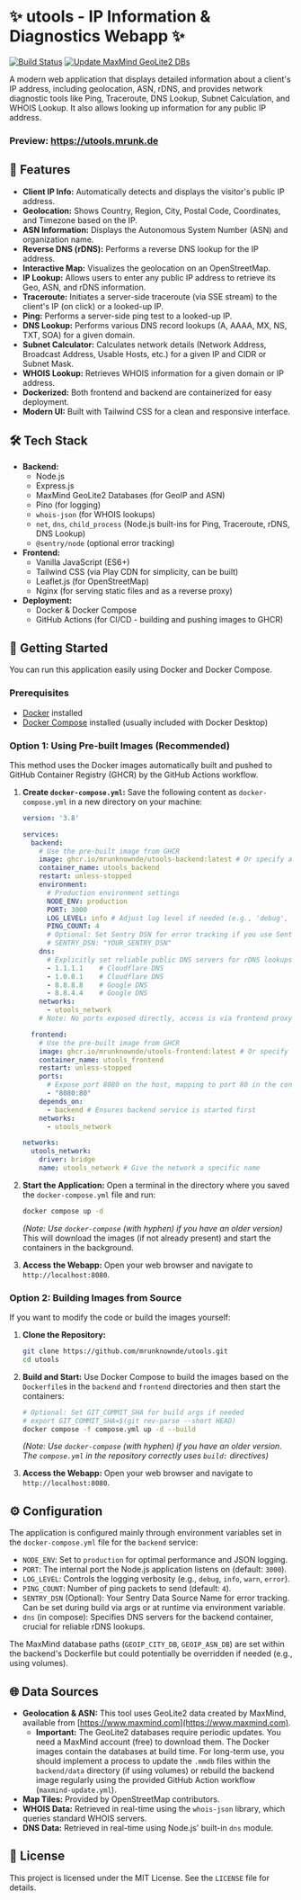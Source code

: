 # ✨ utools - IP Information & Diagnostics Webapp ✨

[![Build Status](https://github.com/mrunknownde/utools/actions/workflows/docker-build-push.yml/badge.svg)](https://github.com/mrunknownde/utools/actions/workflows/docker-build-push.yml)
[![Update MaxMind GeoLite2 DBs](https://github.com/MrUnknownDE/utools/actions/workflows/maxmind-update.yml/badge.svg)](https://github.com/MrUnknownDE/utools/actions/workflows/maxmind-update.yml)

A modern web application that displays detailed information about a client's IP address, including geolocation, ASN, rDNS, and provides network diagnostic tools like Ping, Traceroute, DNS Lookup, Subnet Calculation, and WHOIS Lookup. It also allows looking up information for any public IP address.

<!-- Optional: Füge hier einen Screenshot hinzu -->
<!-- ![Screenshot](link/to/your/screenshot.png) -->

### Preview: https://utools.mrunk.de

## 🚀 Features

*   **Client IP Info:** Automatically detects and displays the visitor's public IP address.
*   **Geolocation:** Shows Country, Region, City, Postal Code, Coordinates, and Timezone based on the IP.
*   **ASN Information:** Displays the Autonomous System Number (ASN) and organization name.
*   **Reverse DNS (rDNS):** Performs a reverse DNS lookup for the IP address.
*   **Interactive Map:** Visualizes the geolocation on an OpenStreetMap.
*   **IP Lookup:** Allows users to enter any public IP address to retrieve its Geo, ASN, and rDNS information.
*   **Traceroute:** Initiates a server-side traceroute (via SSE stream) to the client's IP (on click) or a looked-up IP.
*   **Ping:** Performs a server-side ping test to a looked-up IP.
*   **DNS Lookup:** Performs various DNS record lookups (A, AAAA, MX, NS, TXT, SOA) for a given domain.
*   **Subnet Calculator:** Calculates network details (Network Address, Broadcast Address, Usable Hosts, etc.) for a given IP and CIDR or Subnet Mask.
*   **WHOIS Lookup:** Retrieves WHOIS information for a given domain or IP address.
*   **Dockerized:** Both frontend and backend are containerized for easy deployment.
*   **Modern UI:** Built with Tailwind CSS for a clean and responsive interface.

## 🛠️ Tech Stack

*   **Backend:**
    *   Node.js
    *   Express.js
    *   MaxMind GeoLite2 Databases (for GeoIP and ASN)
    *   Pino (for logging)
    *   `whois-json` (for WHOIS lookups)
    *   `net`, `dns`, `child_process` (Node.js built-ins for Ping, Traceroute, rDNS, DNS Lookup)
    *   `@sentry/node` (optional error tracking)
*   **Frontend:**
    *   Vanilla JavaScript (ES6+)
    *   Tailwind CSS (via Play CDN for simplicity, can be built)
    *   Leaflet.js (for OpenStreetMap)
    *   Nginx (for serving static files and as a reverse proxy)
*   **Deployment:**
    *   Docker & Docker Compose
    *   GitHub Actions (for CI/CD - building and pushing images to GHCR)

## 🏁 Getting Started

You can run this application easily using Docker and Docker Compose.

### Prerequisites

*   [Docker](https://docs.docker.com/get-docker/) installed
*   [Docker Compose](https://docs.docker.com/compose/install/) installed (usually included with Docker Desktop)

### Option 1: Using Pre-built Images (Recommended)

This method uses the Docker images automatically built and pushed to GitHub Container Registry (GHCR) by the GitHub Actions workflow.

1.  **Create `docker-compose.yml`:**
    Save the following content as `docker-compose.yml` in a new directory on your machine:

    ```yaml
    version: '3.8'

    services:
      backend:
        # Use the pre-built image from GHCR
        image: ghcr.io/mrunknownde/utools-backend:latest # Or specify a specific tag/sha
        container_name: utools_backend
        restart: unless-stopped
        environment:
          # Production environment settings
          NODE_ENV: production
          PORT: 3000
          LOG_LEVEL: info # Adjust log level if needed (e.g., 'debug', 'warn')
          PING_COUNT: 4
          # Optional: Set Sentry DSN for error tracking if you use Sentry
          # SENTRY_DSN: "YOUR_SENTRY_DSN"
        dns:
          # Explicitly set reliable public DNS servers for rDNS lookups inside the container
          - 1.1.1.1    # Cloudflare DNS
          - 1.0.0.1    # Cloudflare DNS
          - 8.8.8.8    # Google DNS
          - 8.8.4.4    # Google DNS
        networks:
          - utools_network
        # Note: No ports exposed directly, access is via frontend proxy

      frontend:
        # Use the pre-built image from GHCR
        image: ghcr.io/mrunknownde/utools-frontend:latest # Or specify a specific tag/sha
        container_name: utools_frontend
        restart: unless-stopped
        ports:
          # Expose port 8080 on the host, mapping to port 80 in the container (Nginx)
          - "8080:80"
        depends_on:
          - backend # Ensures backend service is started first
        networks:
          - utools_network

    networks:
      utools_network:
        driver: bridge
        name: utools_network # Give the network a specific name
    ```

2.  **Start the Application:**
    Open a terminal in the directory where you saved the `docker-compose.yml` file and run:
    ```bash
    docker compose up -d
    ```
    *(Note: Use `docker-compose` (with hyphen) if you have an older version)*
    This will download the images (if not already present) and start the containers in the background.

3.  **Access the Webapp:**
    Open your web browser and navigate to `http://localhost:8080`.

### Option 2: Building Images from Source

If you want to modify the code or build the images yourself:

1.  **Clone the Repository:**
    ```bash
    git clone https://github.com/mrunknownde/utools.git
    cd utools
    ```
2.  **Build and Start:**
    Use Docker Compose to build the images based on the `Dockerfile`s in the `backend` and `frontend` directories and then start the containers:
    ```bash
    # Optional: Set GIT_COMMIT_SHA for build args if needed
    # export GIT_COMMIT_SHA=$(git rev-parse --short HEAD)
    docker compose -f compose.yml up -d --build
    ```
    *(Note: Use `docker-compose` (with hyphen) if you have an older version. The `compose.yml` in the repository correctly uses `build:` directives)*

3.  **Access the Webapp:**
    Open your web browser and navigate to `http://localhost:8080`.

## ⚙️ Configuration

The application is configured mainly through environment variables set in the `docker-compose.yml` file for the `backend` service:

*   `NODE_ENV`: Set to `production` for optimal performance and JSON logging.
*   `PORT`: The internal port the Node.js application listens on (default: `3000`).
*   `LOG_LEVEL`: Controls the logging verbosity (e.g., `debug`, `info`, `warn`, `error`).
*   `PING_COUNT`: Number of ping packets to send (default: `4`).
*   `SENTRY_DSN` (Optional): Your Sentry Data Source Name for error tracking. Can be set during build via args or at runtime via environment variable.
*   `dns` (in compose): Specifies DNS servers for the backend container, crucial for reliable rDNS lookups.

The MaxMind database paths (`GEOIP_CITY_DB`, `GEOIP_ASN_DB`) are set within the backend's Dockerfile but could potentially be overridden if needed (e.g., using volumes).

## 🌐 Data Sources

*   **Geolocation & ASN:** This tool uses GeoLite2 data created by MaxMind, available from [https://www.maxmind.com](https://www.maxmind.com).
    *   **Important:** The GeoLite2 databases require periodic updates. You need a MaxMind account (free) to download them. The Docker images contain the databases at build time. For long-term use, you should implement a process to update the `.mmdb` files within the `backend/data` directory (if using volumes) or rebuild the backend image regularly using the provided GitHub Action workflow (`maxmind-update.yml`).
*   **Map Tiles:** Provided by OpenStreetMap contributors.
*   **WHOIS Data:** Retrieved in real-time using the `whois-json` library, which queries standard WHOIS servers.
*   **DNS Data:** Retrieved in real-time using Node.js' built-in `dns` module.

## 📜 License

This project is licensed under the MIT License. See the `LICENSE` file for details.

